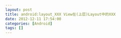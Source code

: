 ```yaml
---
layout: post
title: android:layout_XXX View在(上层)Layout中的XXX
date: 2012-12-11 17:54:00
categories: [Android]
tags: []
---
```

   